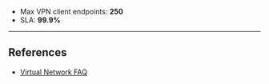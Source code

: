 ﻿* Max VPN client endpoints: __250__
* SLA: __99.9%__


---

## References

* [Virtual Network FAQ](http://msdn.microsoft.com/library/azure/dn133803.aspx)
